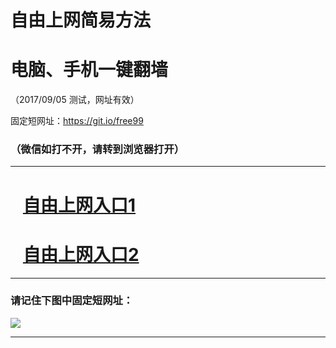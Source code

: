 ﻿# 自由上网简易方法

# 电脑、手机一键翻墙

（2017/09/05 测试，网址有效）

固定短网址：https://git.io/free99

### （微信如打不开，请转到浏览器打开）


***





# &nbsp;&nbsp; <a href="http://ft110689066.fwq-tz1001.xyz/fwqtz01.html?t=09050018660 " target="_blank">自由上网入口1</a>
# &nbsp;&nbsp; <a href="http://ft258216860.fwq-tz1002.xyz/fwqtz02.html?t=0905001963 " target="_blank">自由上网入口2</a>
***

### 请记住下图中固定短网址：

<img src="https://s3-us-west-2.amazonaws.com/fwq-1001/yjfq-20170905okok.png" /> 


***

